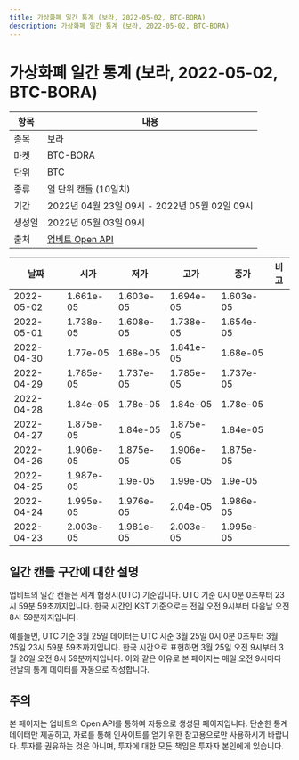 ```yaml
---
title: 가상화폐 일간 통계 (보라, 2022-05-02, BTC-BORA)
description: 가상화폐 일간 통계 (보라, 2022-05-02, BTC-BORA)
---
```



가상화폐 일간 통계 (보라, 2022-05-02, BTC-BORA)
===

|항목|내용|
|--|--|
|종목|보라|
|마켓|BTC-BORA|
|단위|BTC|
|종류|일 단위 캔들 (10일치)|
|기간|2022년 04월 23일 09시 - 2022년 05월 02일 09시|
|생성일|2022년 05월 03일 09시|
|출처|[업비트 Open API](https://docs.upbit.com)|


|날짜|시가|저가|고가|종가|비고|
|--|--|--|--|--|--|
|2022-05-02|1.661e-05|1.603e-05|1.694e-05|1.603e-05|    |
|2022-05-01|1.738e-05|1.608e-05|1.738e-05|1.654e-05|    |
|2022-04-30|1.77e-05|1.68e-05|1.841e-05|1.68e-05|    |
|2022-04-29|1.785e-05|1.737e-05|1.785e-05|1.737e-05|    |
|2022-04-28|1.84e-05|1.78e-05|1.84e-05|1.78e-05|    |
|2022-04-27|1.875e-05|1.84e-05|1.875e-05|1.84e-05|    |
|2022-04-26|1.906e-05|1.875e-05|1.906e-05|1.875e-05|    |
|2022-04-25|1.987e-05|1.9e-05|1.99e-05|1.9e-05|    |
|2022-04-24|1.995e-05|1.976e-05|2.04e-05|1.986e-05|    |
|2022-04-23|2.003e-05|1.981e-05|2.003e-05|1.995e-05|    |


일간 캔들 구간에 대한 설명
---


업비트의 일간 캔들은 세계 협정시(UTC) 기준입니다. 
UTC 기준 0시 0분 0초부터 23시 59분 59초까지입니다. 
한국 시간인 KST 기준으로는 전일 오전 9시부터 다음날 오전 8시 59분까지입니다. 


예를들면, UTC 기준 3월 25일 데이터는 UTC 시준 3월 25일 0시 0분 0초부터 3월 25일 23시 59분 59초까지입니다. 
한국 시간으로 표현하면 3월 25일 오전 9시부터 3월 26일 오전 8시 59분까지입니다. 
이와 같은 이유로 본 페이지는 매일 오전 9시마다 전날의 통계 데이터를 자동으로 작성합니다. 


주의
---


본 페이지는 업비트의 Open API를 통하여 자동으로 생성된 페이지입니다. 
단순한 통계 데이터만 제공하고, 자료를 통해 인사이트를 얻기 위한 참고용으로만 사용하시기 바랍니다. 
투자를 권유하는 것은 아니며, 투자에 대한 모든 책임은 투자자 본인에게 있습니다. 
